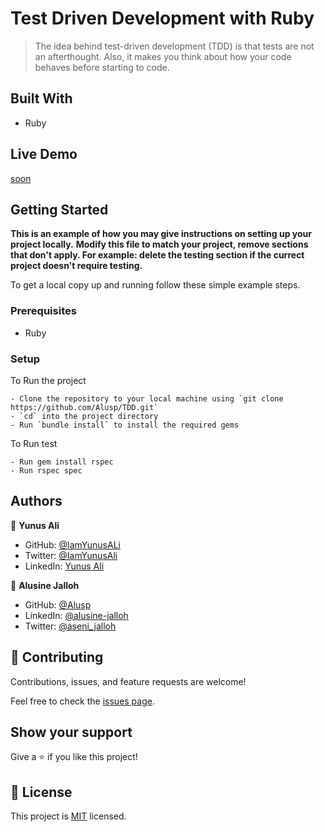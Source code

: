 
# Test Driven Development with Ruby

> The idea behind test-driven development (TDD) is that tests are not an afterthought. Also, it makes you think about how your code behaves before starting to code.

## Built With

- Ruby

## Live Demo

[soon](https://#)

## Getting Started

**This is an example of how you may give instructions on setting up your project locally.**
**Modify this file to match your project, remove sections that don't apply. For example: delete the testing section if the currect project doesn't require testing.**

To get a local copy up and running follow these simple example steps.

### Prerequisites

- Ruby

### Setup

To Run the project
```
- Clone the repository to your local machine using `git clone https://github.com/Alusp/TDD.git`
- `cd` into the project directory
- Run `bundle install` to install the required gems
```

To Run test
 ```
- Run gem install rspec
- Run rspec spec
 ```

## Authors

👤 **Yunus Ali**

- GitHub: [@IamYunusALi](https://github.com/iamyunusali)
- Twitter: [@IamYunusAli](https://twitter.com/iamyunusali)
- LinkedIn: [Yunus Ali](https://linkedin.com/in/iamyunusali)

👤 **Alusine Jalloh**

- GitHub: [@Alusp](https://github.com/Alusp)
- LinkedIn: [@alusine-jalloh](https://www.linkedin.com/in/alusine-jalloh)
- Twitter: [@aseni_jalloh](https://twitter.com/aseni_jalloh)

## 🤝 Contributing

Contributions, issues, and feature requests are welcome!

Feel free to check the [issues page](../../issues/).

## Show your support

Give a ⭐️ if you like this project!

## 📝 License

This project is [MIT](./MIT.md) licensed.
